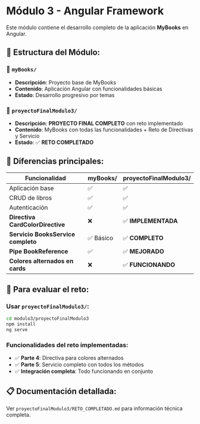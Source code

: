 # Módulo 3 - Angular Framework

Este módulo contiene el desarrollo completo de la aplicación **MyBooks** en Angular.

## 📁 Estructura del Módulo:

### 📂 `myBooks/`
- **Descripción**: Proyecto base de MyBooks
- **Contenido**: Aplicación Angular con funcionalidades básicas
- **Estado**: Desarrollo progresivo por temas

### 📂 `proyectoFinalModulo3/` 
- **Descripción**: **PROYECTO FINAL COMPLETO** con reto implementado
- **Contenido**: MyBooks con todas las funcionalidades + Reto de Directivas y Servicio
- **Estado**: ✅ **RETO COMPLETADO**

## 🎯 Diferencias principales:

| Funcionalidad | myBooks/ | proyectoFinalModulo3/ |
|---------------|----------|----------------------|
| Aplicación base | ✅ | ✅ |
| CRUD de libros | ✅ | ✅ |
| Autenticación | ✅ | ✅ |
| **Directiva CardColorDirective** | ❌ | ✅ **IMPLEMENTADA** |
| **Servicio BooksService completo** | ✅ Básico | ✅ **COMPLETO** |
| **Pipe BookReference** | ✅ | ✅ **MEJORADO** |
| **Colores alternados en cards** | ❌ | ✅ **FUNCIONANDO** |

## 🚀 Para evaluar el reto:

### Usar `proyectoFinalModulo3/`:
```bash
cd modulo3/proyectoFinalModulo3
npm install
ng serve
```

### Funcionalidades del reto implementadas:
- ✅ **Parte 4**: Directiva para colores alternados
- ✅ **Parte 5**: Servicio completo con todos los métodos
- ✅ **Integración completa**: Todo funcionando en conjunto

## 📋 Documentación detallada:
Ver `proyectoFinalModulo3/RETO_COMPLETADO.md` para información técnica completa.